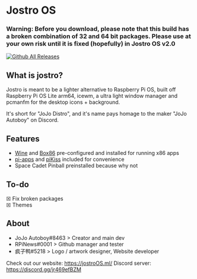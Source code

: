 # Jostro OS

### Warning: Before you download, please note that this build has a broken combination of 32 and 64 bit packages. Please use at your own risk until it is fixed (hopefully) in Jostro OS v2.0

[![Github All Releases](https://img.shields.io/github/downloads/jostroOS/jostro/total.svg?style=for-the-badge&logo=raspberry-pi&color=ef0a6a)]()

## What is jostro?
Jostro is meant to be a lighter alternative to Raspberry Pi OS, built off Raspberry Pi OS Lite arm64, icewm, a ultra light window manager and pcmanfm for the desktop icons + background.

It's short for "JoJo Distro", and it's name pays homage to the maker "JoJo Autoboy" on Discord.

## Features
- [Wine](https://www.winehq.org/) and [Box86](https://github.com/ptitSeb/box86) pre-configured and installed for running x86 apps
- [pi-apps](https://github.com/Botspot/pi-apps) and [piKiss](https://github.com/jmcerrejon/PiKISS) included for convenience
- Space Cadet Pinball preinstalled because why not

## To-do
&#9746; Fix broken packages  
&#9746; Themes 

## About
- JoJo Autoboy#8463 > Creator and main dev
- RPiNews#0001 > Github manager and tester
- 疯子鸭#5218 > Logo / artwork designer, Website developer

Check out our website: https://jostroOS.ml/
Discord server: https://discord.gg/jr469efBZM
